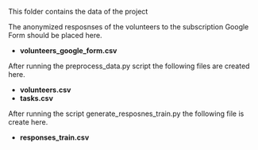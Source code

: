 This folder contains the data of the project

The anonymized resposnses of the volunteers to the subscription Google Form should be placed here. 

- **volunteers_google_form.csv**


After running the preprocess_data.py script the following files are created here.

- **volunteers.csv**
- **tasks.csv**

After running the script generate_resposnes_train.py the following file is create here.

- **responses_train.csv**

